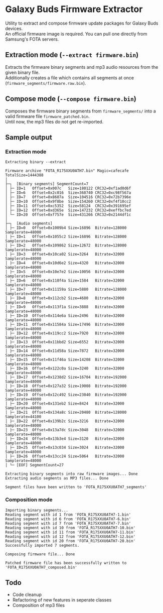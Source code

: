 # Galaxy Buds Firmware Extractor

Utility to extract and compose firmware update packages for Galaxy Buds devices.  
An official firmware image is required. You can pull one directly from Samsung's FOTA servers.

## Extraction mode (`--extract firmware.bin`)

Extracts the firmware binary segments and mp3 audio resources from the given binary file.  
Additionally creates a file which contains all segments at once (`firmware_segments/firmware.raw.bin`).

## Compose mode (`--compose firmware.bin`)

Composes the firmware binary segments from `firmware_segments/` into a valid firmware file `firmware_patched.bin`.  
Until now, the mp3 files do not get re-imported.

## Sample output
### Extraction mode
```
Extracting binary --extract

Firmware archive "FOTA_R175XXU0ATH7.bin" Magic=cafecafe TotalSize=1444388
│
├─┐  [Binary segments] SegmentCount=7
│ ├─ ID=1	Offset=0x007c	Size=180122	CRC32=0xf1ad0d6f
│ ├─ ID=6	Offset=0x2c016	Size=368740	CRC32=0xc98f567a
│ ├─ ID=7	Offset=0x8607a	Size=104516	CRC32=0x72b7396e
│ ├─ ID=10	Offset=0x9f8be	Size=154260	CRC32=0xf4f10cc2
│ ├─ ID=11	Offset=0xc5352	Size=58124	CRC32=0x391695ef
│ ├─ ID=12	Offset=0xd365e	Size=147232	CRC32=0xeffbc7ed
│ └─ ID=20	Offset=0xf757e	Size=431266	CRC32=0x2144df1c
│
├─┐  [Audio segments]
│ ├─ ID=0	Offset=0x1009b4	Size=16896	Bitrate=128000	Samplerate=48000
│ ├─ ID=1	Offset=0x1055c2	Size=16896	Bitrate=128000	Samplerate=48000
│ ├─ ID=2	Offset=0x109862	Size=12672	Bitrate=128000	Samplerate=48000
│ ├─ ID=3	Offset=0x10ca02	Size=3264	Bitrate=32000	Samplerate=48000
│ ├─ ID=4	Offset=0x10d6e2	Size=4320	Bitrate=32000	Samplerate=48000
│ ├─ ID=5	Offset=0x10e7e2	Size=10056	Bitrate=32000	Samplerate=48000
│ ├─ ID=6	Offset=0x110f4a	Size=1584	Bitrate=32000	Samplerate=48000
│ ├─ ID=7	Offset=0x11159a	Size=5880	Bitrate=128000	Samplerate=48000
│ ├─ ID=8	Offset=0x112cb2	Size=4680	Bitrate=32000	Samplerate=48000
│ ├─ ID=9	Offset=0x113f1a	Size=3888	Bitrate=32000	Samplerate=48000
│ ├─ ID=10	Offset=0x114e6a	Size=2496	Bitrate=32000	Samplerate=48000
│ ├─ ID=11	Offset=0x11584a	Size=17496	Bitrate=32000	Samplerate=48000
│ ├─ ID=12	Offset=0x119cc2	Size=7920	Bitrate=32000	Samplerate=48000
│ ├─ ID=13	Offset=0x11bbd2	Size=6552	Bitrate=32000	Samplerate=48000
│ ├─ ID=14	Offset=0x11d58a	Size=7872	Bitrate=32000	Samplerate=48000
│ ├─ ID=15	Offset=0x11f46a	Size=14208	Bitrate=32000	Samplerate=48000
│ ├─ ID=16	Offset=0x122c0a	Size=3240	Bitrate=32000	Samplerate=48000
│ ├─ ID=17	Offset=0x1238d2	Size=16704	Bitrate=192000	Samplerate=48000
│ ├─ ID=18	Offset=0x127a32	Size=19008	Bitrate=192000	Samplerate=48000
│ ├─ ID=19	Offset=0x12c492	Size=23040	Bitrate=192000	Samplerate=48000
│ ├─ ID=20	Offset=0x131eb2	Size=8424	Bitrate=32000	Samplerate=48000
│ ├─ ID=21	Offset=0x134a8c	Size=20480	Bitrate=128000	Samplerate=44100
│ ├─ ID=22	Offset=0x139b2c	Size=3216	Bitrate=32000	Samplerate=48000
│ ├─ ID=23	Offset=0x13a7dc	Size=3048	Bitrate=32000	Samplerate=48000
│ ├─ ID=24	Offset=0x13b3e4	Size=3120	Bitrate=32000	Samplerate=48000
│ ├─ ID=25	Offset=0x13c034	Size=3024	Bitrate=32000	Samplerate=48000
│ ├─ ID=26	Offset=0x13cc24	Size=5064	Bitrate=32000	Samplerate=48000
│ └─ [EOF] SegmentCount=27

Extracting binary segments into raw firmware images... Done
Extracting audio segments as MP3 files... Done

Segment files have been written to 'FOTA_R175XXU0ATH7_segments'
```

### Composition mode

```
Importing binary segments...
Reading segment with id 1 from 'FOTA_R175XXU0ATH7-1.bin'
Reading segment with id 6 from 'FOTA_R175XXU0ATH7-6.bin'
Reading segment with id 7 from 'FOTA_R175XXU0ATH7-7.bin'
Reading segment with id 10 from 'FOTA_R175XXU0ATH7-10.bin'
Reading segment with id 11 from 'FOTA_R175XXU0ATH7-11.bin'
Reading segment with id 12 from 'FOTA_R175XXU0ATH7-12.bin'
Reading segment with id 20 from 'FOTA_R175XXU0ATH7-20.bin'
Successfully imported 7 segments.

Composing firmware file... Done

Patched firmware file has been successfully written to 'FOTA_R175XXU0ATH7_composed.bin'
```

## Todo

- Code cleanup
- Refactoring of new features in seperate classes
- Composition of mp3 files

